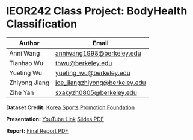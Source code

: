 # IEOR242 Class Project: BodyHealth Classification

| Author      | Email |
| ----------- | ----------- |
| Anni Wang     | anniwang1998@berkeley.edu	|
| Tianhao Wu     | thwu@berkeley.edu	|
| Yueting Wu     | yueting_wu@berkeley.edu|
| Zhiyong Jiang    | joe_jiangzhiyong@berkeley.edu	|
| Zihe Yan     | sxakyzh0805@berkeley.edu		|

**Dataset Credit:**
[Korea Sports Promotion Foundation](https://www.bigdata-culture.kr/bigdata/user/data_market/detail.do?id=ace0aea7-5eee-48b9-b616-637365d665c1)

**Presentation:**
[YouTube Link](https://www.youtube.com/watch?v=R9et_KCBZNU)
[Slides PDF](https://github.com/6shun/IEOR242_Project_BodyHealth/blob/main/Classification%20of%20Body%20Performance.pdf)

**Report:**
[Final Report PDF](https://github.com/6shun/IEOR242_Project_BodyHealth/blob/main/IEOR_242_Final_Project_Report.pdf)
